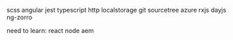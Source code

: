 scss
angular
jest
typescript
http
localstorage
git
sourcetree
azure
rxjs
dayjs
ng-zorro

need to learn:
react
node
aem
